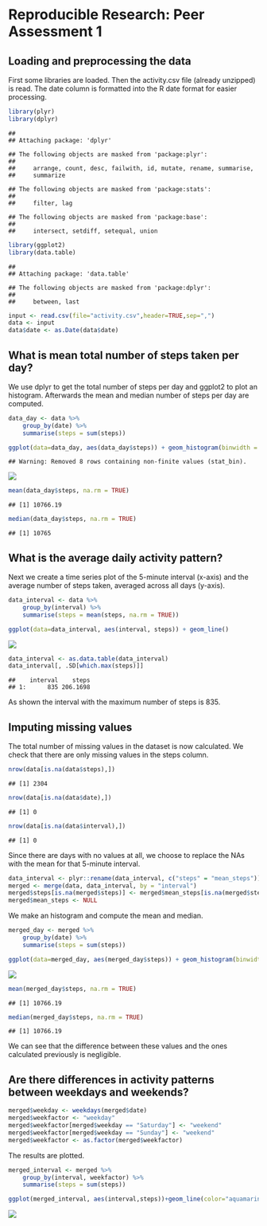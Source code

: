 # Reproducible Research: Peer Assessment 1

## Loading and preprocessing the data

First some libraries are loaded. Then the activity.csv file (already unzipped) is read. The date column is formatted into the R date format for easier processing.


```r
library(plyr)
library(dplyr)
```

```
## 
## Attaching package: 'dplyr'
```

```
## The following objects are masked from 'package:plyr':
## 
##     arrange, count, desc, failwith, id, mutate, rename, summarise,
##     summarize
```

```
## The following objects are masked from 'package:stats':
## 
##     filter, lag
```

```
## The following objects are masked from 'package:base':
## 
##     intersect, setdiff, setequal, union
```

```r
library(ggplot2)
library(data.table)
```

```
## 
## Attaching package: 'data.table'
```

```
## The following objects are masked from 'package:dplyr':
## 
##     between, last
```

```r
input <- read.csv(file="activity.csv",header=TRUE,sep=",")
data <- input
data$date <- as.Date(data$date)
```

## What is mean total number of steps taken per day?

We use dplyr to get the total number of steps per day and ggplot2 to plot an histogram. Afterwards the mean and median number of steps per day are computed.


```r
data_day <- data %>% 
    group_by(date) %>% 
    summarise(steps = sum(steps))

ggplot(data=data_day, aes(data_day$steps)) + geom_histogram(binwidth = 2000)
```

```
## Warning: Removed 8 rows containing non-finite values (stat_bin).
```

![](PA1_template_files/figure-html/unnamed-chunk-2-1.png)<!-- -->

```r
mean(data_day$steps, na.rm = TRUE)
```

```
## [1] 10766.19
```

```r
median(data_day$steps, na.rm = TRUE)
```

```
## [1] 10765
```

## What is the average daily activity pattern?

Next we create a time series plot of the 5-minute interval (x-axis) and the average number of steps taken, averaged across all days (y-axis).


```r
data_interval <- data %>% 
    group_by(interval) %>% 
    summarise(steps = mean(steps, na.rm = TRUE))

ggplot(data=data_interval, aes(interval, steps)) + geom_line()
```

![](PA1_template_files/figure-html/unnamed-chunk-3-1.png)<!-- -->

```r
data_interval <- as.data.table(data_interval)
data_interval[, .SD[which.max(steps)]]
```

```
##    interval    steps
## 1:      835 206.1698
```

As shown the interval with the maximum number of steps is 835.

## Imputing missing values


The total number of missing values in the dataset is now calculated. We check that there are only missing values in the steps column.


```r
nrow(data[is.na(data$steps),])
```

```
## [1] 2304
```

```r
nrow(data[is.na(data$date),])
```

```
## [1] 0
```

```r
nrow(data[is.na(data$interval),])
```

```
## [1] 0
```

Since there are days with no values at all, we choose to replace the NAs with the mean for that 5-minute interval.


```r
data_interval <- plyr::rename(data_interval, c("steps" = "mean_steps"))
merged <- merge(data, data_interval, by = "interval")
merged$steps[is.na(merged$steps)] <- merged$mean_steps[is.na(merged$steps)]
merged$mean_steps <- NULL
```

We make an histogram and compute the mean and median.


```r
merged_day <- merged %>% 
    group_by(date) %>% 
    summarise(steps = sum(steps))

ggplot(data=merged_day, aes(merged_day$steps)) + geom_histogram(binwidth = 2000)
```

![](PA1_template_files/figure-html/unnamed-chunk-6-1.png)<!-- -->

```r
mean(merged_day$steps, na.rm = TRUE)
```

```
## [1] 10766.19
```

```r
median(merged_day$steps, na.rm = TRUE)
```

```
## [1] 10766.19
```

We can see that the difference between these values and the ones calculated previously is negligible.


## Are there differences in activity patterns between weekdays and weekends?


```r
merged$weekday <- weekdays(merged$date)
merged$weekfactor <- "weekday"
merged$weekfactor[merged$weekday == "Saturday"] <- "weekend"
merged$weekfactor[merged$weekday == "Sunday"] <- "weekend"
merged$weekfactor <- as.factor(merged$weekfactor)
```

The results are plotted.


```r
merged_interval <- merged %>% 
    group_by(interval, weekfactor) %>% 
    summarise(steps = sum(steps))

ggplot(merged_interval, aes(interval,steps))+geom_line(color="aquamarine4")+facet_wrap(~weekfactor, nrow=2)
```

![](PA1_template_files/figure-html/unnamed-chunk-8-1.png)<!-- -->



